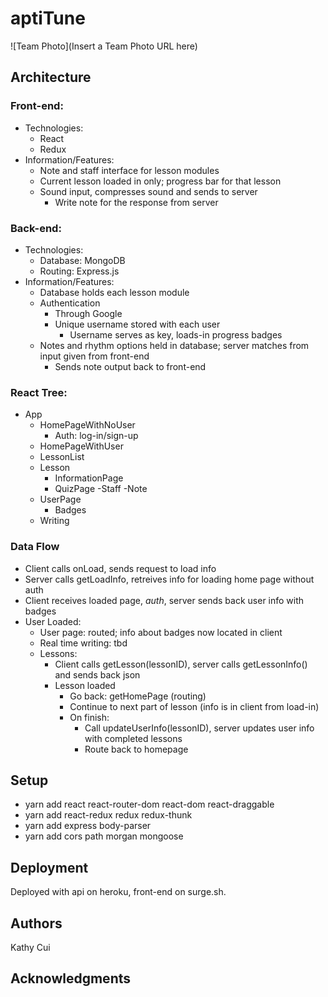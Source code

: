# aptiTune

![Team Photo](Insert a Team Photo URL here)

## Architecture

### Front-end:
- Technologies:
  - React
  - Redux
- Information/Features:
  - Note and staff interface for lesson modules
  - Current lesson loaded in only; progress bar for that lesson
  - Sound input, compresses sound and sends to server
    - Write note for the response from server

### Back-end:
- Technologies:
  - Database: MongoDB
  - Routing: Express.js
- Information/Features:
  - Database holds each lesson module
  - Authentication
    - Through Google
    - Unique username stored with each user
      - Username serves as key, loads-in progress badges
  - Notes and rhythm options held in database; server matches from input given from front-end
    - Sends note output back to front-end
  
### React Tree: 
- App
  - HomePageWithNoUser
    - Auth: log-in/sign-up
  - HomePageWithUser
   - LessonList
    - Lesson
      - InformationPage
      - QuizPage
        -Staff
          -Note
  - UserPage
    - Badges
  - Writing
  
  
### Data Flow
- Client calls onLoad, sends request to load info 
- Server calls getLoadInfo, retreives info for loading home page without auth
- Client receives loaded page, *auth*, server sends back user info with badges
- User Loaded:
  - User page: routed; info about badges now located in client
  - Real time writing: tbd
  - Lessons:
    - Client calls getLesson(lessonID), server calls getLessonInfo() and sends back json
    - Lesson loaded
      - Go back: getHomePage (routing)
      - Continue to next part of lesson (info is in client from load-in)
      - On finish:
        - Call updateUserInfo(lessonID), server updates user info with completed lessons
        - Route back to homepage

## Setup

- yarn add react react-router-dom react-dom react-draggable
- yarn add react-redux redux redux-thunk
- yarn add express body-parser
- yarn add cors path morgan mongoose

## Deployment

Deployed with api on heroku, front-end on surge.sh. 

## Authors

Kathy Cui

## Acknowledgments
